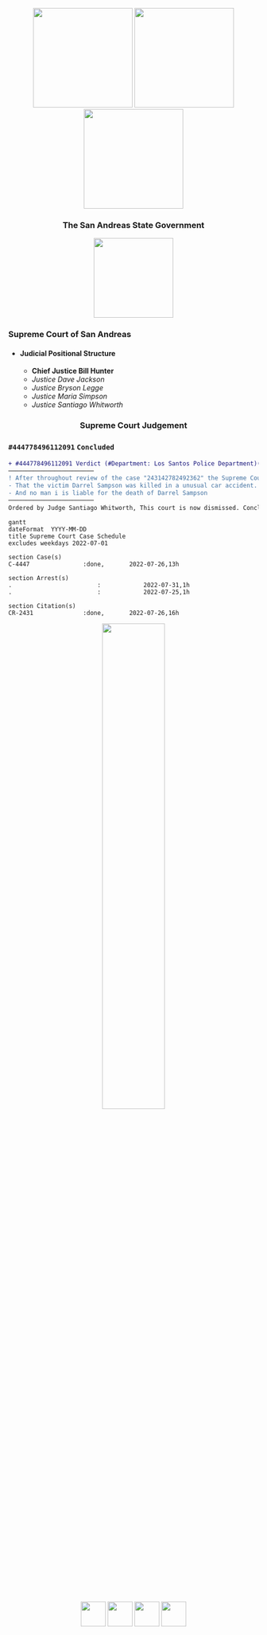 <p align="center">
<img width="200" height="auto" src="https://i.imgur.com/CvRbjh7.png" /> <img width="200" height="auto" src="https://i.ibb.co/6bwcmKr/icon-2000px.png" /> <img width="200" height="auto" src="https://i.ibb.co/kB4PVf0/Supreme-Court-4-2.png" /> 
</p> 

<h3 align="center">The San Andreas State Government</h3>

<p align="center">
<img width="160" height="160" src="https://i.ibb.co/kB4PVf0/Supreme-Court-4-2.png" />
</p>

### Supreme Court of San Andreas
- #### Judicial Positional Structure
   - **Chief Justice Bill Hunter**
   - *Justice Dave Jackson*
   - *Justice Bryson Legge*
   - *Justice Maria Simpson*
   - *Justice Santiago Whitworth*

<h3 align="center">Supreme Court Judgement</h3>

### `#444778496112091` `Concluded`

```diff
+ #444778496112091 Verdict (#Department: Los Santos Police Department)(County: TSDOJ)
────────────────────────
! After throughout review of the case "243142782492362" the Supreme Court has come to a verdict!
- That the victim Darrel Sampson was killed in a unusual car accident. 
- And no man i is liable for the death of Darrel Sampson
────────────────────────
Ordered by Judge Santiago Whitworth, This court is now dismissed. Concluded at 2022-07-26 18:26
```


```mermaid
gantt
dateFormat  YYYY-MM-DD
title Supreme Court Case Schedule
excludes weekdays 2022-07-01

section Case(s)
C-4447               :done,       2022-07-26,13h

section Arrest(s)
.                        :            2022-07-31,1h
.                        :            2022-07-25,1h

section Citation(s)
CR-2431              :done,       2022-07-26,16h          
```

<p align="center">
<img width="50%" height="auto" src="https://cdn.discordapp.com/attachments/987509275968544768/1002011618395308112/1736727322_SAECbanner.png.9042b1b157fb1c151256ec4212895145.png" />
</p> 

<p align="center">
<img width="auto" height="50" src="https://justice-ls.xyz/wp-content/uploads/2020/07/doj-vector.png" /> <img width="auto" height="50" src="https://i.imgur.com/CvRbjh7.png" /> <img width="auto" height="50" src="https://i.ibb.co/6bwcmKr/icon-2000px.png" /> <img width="auto" height="50" src="https://i.ibb.co/kB4PVf0/Supreme-Court-4-2.png" /> 
</p>
